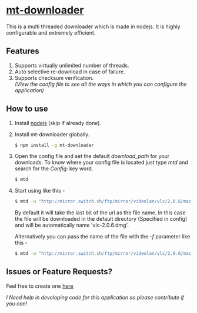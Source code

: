 # [mt-downloader](http://tusharmath.github.io/Multi-threaded-downloader)

This is a multi threaded downloader which is made in nodejs. It is highly configurable and extremely efficient.

## Features
1. Supports virtually unlimited number of threads.
2. Auto selective re-download in case of failure.
3. Supports checksum verification.  
   _(View the config file to see all the ways in which you can configure the application)_


## How to use
1. Install [nodejs](http://nodejs.org/) (skip if already done).
2. Install mt-downloader globally.

   ```bash
   $ npm install -g mt-downloader
   ```

3. Open the config file and set the default _download\_path_ for your downloads. To know where your config file is located just type _mtd_ and search for the _Config:_ key word.

   ```bash
   $ mtd
   ```

4. Start using like this -

   ```bash
   $ mtd -u "http://mirror.switch.ch/ftp/mirror/videolan/vlc/2.0.6/macosx/vlc-2.0.6.dmg"
   ```

   By default it will take the last bit of the url as the file name. In this case the file will be downloaded in the default directory (Specified in config) and will be automatically name 'vlc-2.0.6.dmg'.  

   Alternatively you can pass the name of the file with the _-f_ parameter like this -

   ```bash
   $ mtd -u "http://mirror.switch.ch/ftp/mirror/videolan/vlc/2.0.6/macosx/vlc-2.0.6.dmg" -f "vlc.latest.dmg"
   ```


## Issues or Feature Requests?
   Feel free to create one [here](https://github.com/tusharmath/Multi-threaded-downloader/issues/new)
   
   _I Need help in developing code for this application so please contribute if you can!_